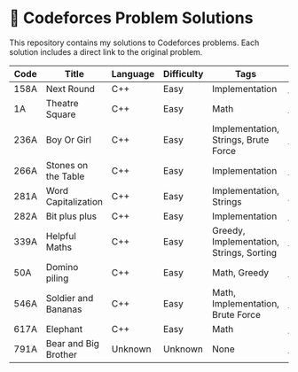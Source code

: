# 🧠 Codeforces Problem Solutions

This repository contains my solutions to Codeforces problems. Each solution includes a direct link to the original problem.

| Code | Title | Language | Difficulty | Tags | Link | File |
|------|-------|----------|------------|------|------|------|
| 158A | Next Round | C++ | Easy | Implementation | [Link](https://codeforces.com/problemset/problem/158/A) | [158A_Next_Round.cpp](158A_Next_Round.cpp) |
| 1A | Theatre Square | C++ | Easy | Math | [Link](https://codeforces.com/problemset/problem/1/A) | [1A_Theatre_Square.cpp](1A_Theatre_Square.cpp) |
| 236A | Boy Or Girl | C++ | Easy | Implementation, Strings, Brute Force | [Link](https://codeforces.com/problemset/problem/236/A) | [236A_Boy_Or_Girl.cpp](236A_Boy_Or_Girl.cpp) |
| 266A | Stones on the Table | C++ | Easy | Implementation | [Link](https://codeforces.com/problemset/problem/266/A) | [266A_Stones_on_the_Table.cpp](266A_Stones_on_the_Table.cpp) |
| 281A | Word Capitalization | C++ | Easy | Implementation, Strings | [Link](https://codeforces.com/problemset/problem/281/A) | [281A_Word_Capitalization.cpp](281A_Word_Capitalization.cpp) |
| 282A | Bit plus plus | C++ | Easy | Implementation | [Link](https://codeforces.com/problemset/problem/282/A) | [282A_Bit_plus_plus.cpp](282A_Bit_plus_plus.cpp) |
| 339A | Helpful Maths | C++ | Easy | Greedy, Implementation, Strings, Sorting | [Link](https://codeforces.com/problemset/problem/339/A) | [339A_Helpful_Maths.cpp](339A_Helpful_Maths.cpp) |
| 50A | Domino piling | C++ | Easy | Math, Greedy | [Link](https://codeforces.com/problemset/problem/50/A) | [50A_Domino_piling.cpp](50A_Domino_piling.cpp) |
| 546A | Soldier and Bananas | C++ | Easy | Math, Implementation, Brute Force | [Link](https://codeforces.com/problemset/problem/546/A) | [546A_Soldier_and_Bananas.cpp](546A_Soldier_and_Bananas.cpp) |
| 617A | Elephant | C++ | Easy | Math | [Link](https://codeforces.com/problemset/problem/617/A) | [617A_Elephant.cpp](617A_Elephant.cpp) |
| 791A | Bear and Big Brother | Unknown | Unknown | None | [Link](https://codeforces.com/problemset/problem/791/A) | [791A_Bear_and_Big_Brother.cpp](791A_Bear_and_Big_Brother.cpp) |
